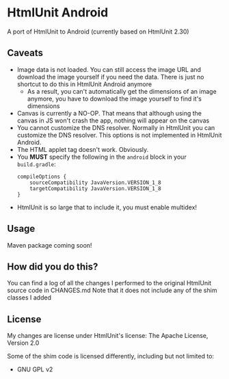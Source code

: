 # HtmlUnit Android
A port of HtmlUnit to Android (currently based on HtmlUnit 2.30)

## Caveats
- Image data is not loaded. You can still access the image URL and download the image yourself if you need the data. There is just no shortcut to do this in HtmlUnit Android anymore
    - As a result, you can't automatically get the dimensions of an image anymore, you have to download the image yourself to find it's dimensions
- Canvas is currently a NO-OP. That means that although using the canvas in JS won't crash the app, nothing will appear on the canvas
- You cannot customize the DNS resolver. Normally in HtmlUnit you can customize the DNS resolver. This options is not implemented in HtmlUnit Android.
- The HTML applet tag doesn't work. Obviously.
- You **MUST** specify the following in the `android` block in your `build.gradle`:
    ```
    compileOptions {
        sourceCompatibility JavaVersion.VERSION_1_8
        targetCompatibility JavaVersion.VERSION_1_8
    }
    ```
- HtmlUnit is so large that to include it, you must enable multidex!

## Usage
Maven package coming soon!

## How did you do this?
You can find a log of all the changes I performed to the original HtmlUnit source code in CHANGES.md
Note that it does not include any of the shim classes I added

## License
My changes are license under HtmlUnit's license: The Apache License, Version 2.0

Some of the shim code is licensed differently, including but not limited to:
- GNU GPL v2